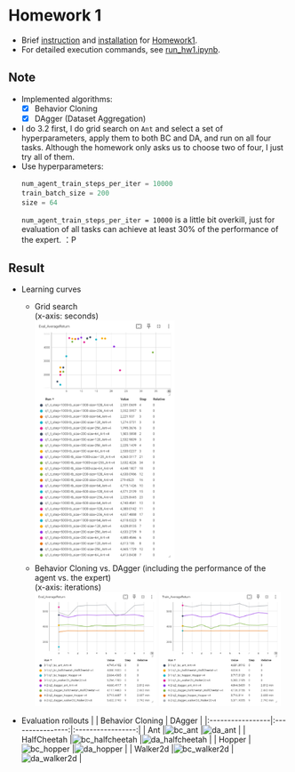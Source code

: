 # Homework 1
* Brief [instruction] and [installation] for [Homework1].
* For detailed execution commands, see [run_hw1.ipynb].

## Note
* Implemented algorithms:
  * [x] Behavior Cloning
  * [x] DAgger (Dataset Aggregation)
* I do 3.2 first, I do grid search on `Ant` and select a set of hyperparameters, apply them to both BC and DA, and run on all four tasks. Although the homework only asks us to choose two of four, I just try all of them.
* Use hyperparameters:
  ```python
  num_agent_train_steps_per_iter = 10000
  train_batch_size = 200
  size = 64
  ```
  `num_agent_train_steps_per_iter = 10000` is a little bit overkill, just for evaluation of all tasks can achieve at least 30% of the performance of the expert. ：P

## Result
* Learning curves
  * Grid search  
    (x-axis: seconds)  
    <img src="results/grid search.png" width="55%" />
  * Behavior Cloning vs. DAgger (including the performance of the agent vs. the expert)  
    (x-axis: iterations)  
    <img src="results/eval.png" width="48%" />
    <img src="results/train.png" width="48%" />

* Evaluation rollouts
  |                  | Behavior Cloning | DAgger            |
  |:-----------------|:----------------:|:-----------------:|
  | Ant              |![bc_ant]         |![da_ant]          |
  | HalfCheetah      |![bc_halfcheetah] |![da_halfcheetah]  |
  | Hopper           |![bc_hopper]      |![da_hopper]       |
  | Walker2d         |![bc_walker2d]    |![da_walker2d]     |



[instruction]: instruction.md
[installation]: installation.md
[Homework1]: https://rail.eecs.berkeley.edu/deeprlcourse/deeprlcourse/static/homeworks/hw1.pdf
[run_hw1.ipynb]: cs285/scripts/run_hw1.ipynb
[bc_ant]: results/bc_ant.gif
[bc_halfcheetah]: results/bc_halfcheetah.gif
[bc_hopper]: results/bc_hopper.gif
[bc_walker2d]: results/bc_walker2d.gif
[da_ant]: results/da_ant.gif
[da_halfcheetah]: results/da_halfcheetah.gif
[da_hopper]: results/da_hopper.gif
[da_walker2d]: results/da_walker2d.gif
